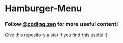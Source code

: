 # Hamburger-Menu

### Follow [@coding.zen](https://instagram.com/coding.zen) for more useful content!

Give this repository a star if you find this useful :)
